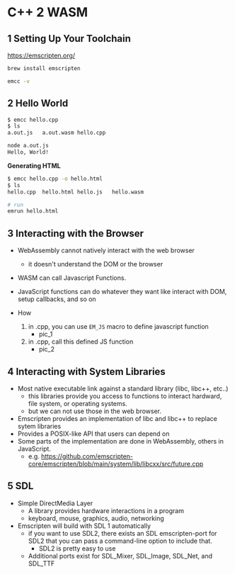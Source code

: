 
# C++ 2 WASM


## 1 Setting Up Your Toolchain

https://emscripten.org/


```bash
brew install emscripten

emcc -v
```


## 2 Hello World

```bash
$ emcc hello.cpp
$ ls
a.out.js   a.out.wasm hello.cpp
```

```bash
node a.out.js
Hello, World!
```

**Generating HTML**

```bash
$ emcc hello.cpp -o hello.html
$ ls
hello.cpp  hello.html hello.js   hello.wasm

# run
emrun hello.html
```


## 3 Interacting with the Browser

- WebAssembly cannot natively interact with the web browser
    - it doesn't understand the DOM or the browser
- WASM can call Javascript Functions.
- JavaScript functions can do whatever they want like interact with DOM, setup callbacks, and so on


- How
    1. in .cpp, you can use `EM_JS` macro to define javascript function
        - pic_1
    2. in .cpp, call this defined JS function
        - pic_2


## 4 Interacting with System Libraries

- Most native executable link against a standard library (libc, libc++, etc..) 
    - this libraries provide you access to functions to interact hardward, file system, or operating systems.
    - but we can not use those in the web browser.
- Emscripten provides an implementation of libc and libc++ to replace sytem libraries
- Provides a POSIX-like API that users can depend on
- Some parts of the implementation are done in WebAssembly, others in JavaScript.
    - e.g. https://github.com/emscripten-core/emscripten/blob/main/system/lib/libcxx/src/future.cpp


## 5 SDL

- Simple DirectMedia Layer
    - A library provides hardware interactions in a program
    - keyboard, mouse, graphics, audio, networking
- Emscripten will build with SDL 1 automatically
    - if you want to use SDL2, there exists an SDL emscripten-port for SDL2 that you can pass a command-line option to include that.
        - SDL2 is pretty easy to use
    - Additional ports exist for SDL_Mixer, SDL_Image, SDL_Net, and SDL_TTF






